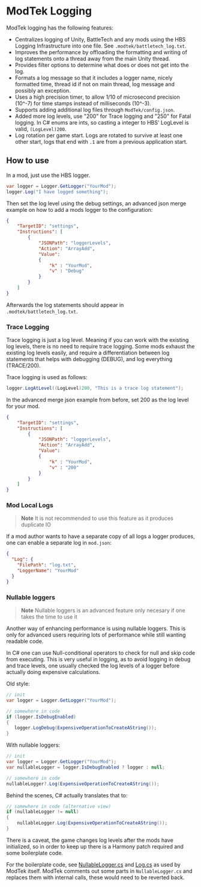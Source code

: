 # ModTek Logging

ModTek logging has the following features:
- Centralizes logging of Unity, BattleTech and any mods using the HBS Logging Infrastructure into one file. See `.modtek/battletech_log.txt`.
- Improves the performance by offloading the formatting and writing of log statements onto a thread away from the main Unity thread.
- Provides filter options to determine what does or does not get into the log.
- Formats a log message so that it includes a logger name, nicely formatted time, thread id if not on main thread, log message and possibly an exception.
- Uses a high precision timer, to allow 1/10 of microsecond precision (10^-7) for time stamps instead of milliseconds (10^-3).
- Supports adding additional log files through `ModTek/config.json`.
- Added more log levels, use "200" for Trace logging and "250" for Fatal logging. In C# enums are ints, so casting a integer to HBS' LogLevel is valid, `(LogLevel)200`.
- Log rotation per game start. Logs are rotated to survive at least one other start, logs that end with `.1` are from a previous application start.

## How to use

In a mod, just use the HBS logger.

```csharp
var logger = Logger.GetLogger("YourMod");
logger.Log("I have logged something");
```

Then set the log level using the debug settings, an advanced json merge example on how to add a mods logger to the configuration:

```json
{
    "TargetID": "settings",
    "Instructions": [
        {
            "JSONPath": "loggerLevels",
            "Action": "ArrayAdd",
            "Value":
            {
                "k" : "YourMod",
                "v" : "Debug"
            }
        }
    ]
}
```

Afterwards the log statements should appear in `.modtek/battletech_log.txt`.

### Trace Logging

Trace logging is just a log level. Meaning if you can work with the existing log levels, there is no need to require trace logging.
Some mods exhaust the existing log levels easily, and require a differentiation between log statements that helps with debugging (DEBUG), and log everything (TRACE/200).

Trace logging is used as follows:
```csharp
logger.LogAtLevel((LogLevel)200, "This is a trace log statement");
```

In the advanced merge json example from before, set 200 as the log level for your mod.
```json
{
    "TargetID": "settings",
    "Instructions": [
        {
            "JSONPath": "loggerLevels",
            "Action": "ArrayAdd",
            "Value":
            {
                "k" : "YourMod",
                "v" : "200"
            }
        }
    ]
}
```

### Mod Local Logs

> **Note**
> It is not recommended to use this feature as it produces duplicate IO

If a mod author wants to have a separate copy of all logs a logger produces, one can enable a separate log in `mod.json`:
```json
{
  "Log": {
    "FilePath": "log.txt",
    "LoggerName": "YourMod"
  }
}
```

### Nullable loggers

> **Note**
> Nullable loggers is an advanced feature only necesary if one takes the time to use it

Another way of enhancing performance is using nullable loggers. This is only for advanced users requiring lots of performance while still wanting readable code.

In C# one can use Null-conditional operators to check for null and skip code from executing.
This is very useful in logging, as to avoid logging in debug and trace levels, one usually checked the log levels of a logger before actually doing expensive calculations.

Old style:
```csharp
// init
var logger = Logger.GetLogger("YourMod");

// somewhere in code
if (logger.IsDebugEnabled)
{
   logger.LogDebug(ExpensiveOperationToCreateAString());
}
```

With nullable loggers:
```csharp
// init
var logger = Logger.GetLogger("YourMod");
var nullableLogger = logger.IsDebugEnabled ? logger : null;

// somewhere in code
nullableLogger?.Log(ExpensiveOperationToCreateAString());
```

Behind the scenes, C# actually translates that to:
```csharp
// somewhere in code (alternative view)
if (nullableLogger != null)
{
    nullableLogger.Log(ExpensiveOperationToCreateAString());
}
```

There is a caveat, the game changes log levels after the mods have initialized, so in order to keep up there is a Harmony patch required and some boilerplate code.

For the boilerplate code, see [NullableLogger.cs](../ModTek/NullableLogger.cs) and [Log.cs](../ModTek/Log.cs) as used by ModTek itself.
ModTek comments out some parts in `NullableLogger.cs` and replaces them with internal calls, these would need to be reverted back.
